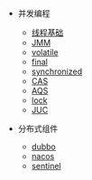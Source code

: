 - 并发编程
  - [线程基础](thread/线程基础.md)
  - [JMM](thread/JMM.md)
  - [volatile](thread/volatile.md)
  - [final](thread/final.md)
  - [synchronized](thread/synchronized.md)
  - [CAS](thread/cas.md)
  - [AQS](thread/AQS.md)
  - [lock](thread/lock.md)
  - [JUC](thread/JUC.md)


- 分布式组件

  - [dubbo](/)
  - [nacos](/)
  - [sentinel](/)



